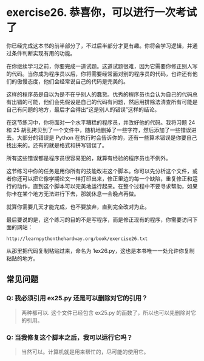 # exercise26. 恭喜你，可以进行一次考试了
你已经完成这本书的前半部分了，不过后半部分才更有趣。你将会学习逻辑，并通过条件判断实现有用的功能。

在你继续学习之前，你要完成一道试题。这道试题很难，因为它需要你修正别人写的代码。当你成为程序员以后，你将需要经常面对别的程序员的代码，也许还有他们的傲慢态度，他们会经常说自己的代码是完美的。

这样的程序员是自以为是不在乎别人的蠢货。优秀的程序员也会认为自己的代码总有出错的可能，他们会先假设是自己的代码有问题，然后用排除法清查所有可能是自己有问题的地方，最后才会得出“这是别人的错误”这样的结论。

在这节练习中，你将面对一个水平糟糕的程序员，并改好他的代码。我将习题 24 和 25 胡乱拷贝到了一个文件中，随机地删掉了一些字符，然后添加了一些错误进去。大部分的错误是 Python 在执行时会告诉你的，还有一些算术错误是你要自己找出来的。还有的就是格式和拼写错误了。

所有这些错误都是程序员很容易犯的，就算有经验的程序员也不例外。

这节练习中你的任务是用你所有的技能改进这个脚本。你可以先分析这个文件，或者你还可以把它像学期论文一样打印出来，修正里边的每一个缺陷，重复修正和运行的动作，直到这个脚本可以完美地运行起来。在整个过程中不要寻求帮助，如果你卡在某个地方无法进行下去，那就休息一会晚点再做。

就算你需要几天才能完成，也不要放弃，直到完全改对为止。

最后要说的是，这个练习的目的不是写程序，而是修正现有的程序，你需要访问下面的网站：

```
http://learnpythonthehardway.org/book/exercise26.txt
```

从那里把代码复制粘贴过来，命名为 1ex26.py，这也是本书唯一一处允许你复制粘贴的地方。

## 常见问题

### Q: 我必须引用 ex25.py 还是可以删除对它的引用？

> 两种都可以. 这个文件已经包含 ex25.py 的函数了，所以也可以先删除对它的引用。

### Q: 当我修复这个脚本之后，我可以运行它吗？

> 当然可以。计算机就是用来帮忙的，尽可能的使用它。